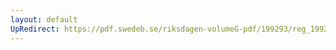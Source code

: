 ```yaml
---
layout: default
UpRedirect: https://pdf.swedeb.se/riksdagen-volumeG-pdf/199293/reg_199293/reg_199293_0255.pdf
---
```


